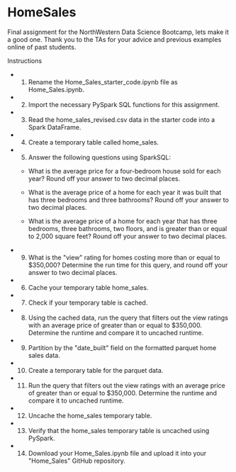 # HomeSales

Final assignment for the NorthWestern Data Science Bootcamp, lets make it a good one. Thank you to the TAs for your advice and previous examples online of past students.

Instructions
-   1. Rename the Home_Sales_starter_code.ipynb file as Home_Sales.ipynb.

-   2. Import the necessary PySpark SQL functions for this assignment.

-   3. Read the home_sales_revised.csv data in the starter code into a Spark DataFrame.

-   4. Create a temporary table called home_sales.

-   5. Answer the following questions using SparkSQL:
    - What is the average price for a four-bedroom house sold for each year? Round off your answer to two decimal places.

    - What is the average price of a home for each year it was built that has three bedrooms and three bathrooms? Round off your answer to two decimal places.

    - What is the average price of a home for each year that has three bedrooms, three bathrooms, two floors, and is greater than or equal to 2,000 square feet? Round off your answer to two decimal places.

-   9. What is the "view" rating for homes costing more than or equal to $350,000? Determine the run time for this query, and round off your answer to two decimal places.

-   6. Cache your temporary table home_sales.

-   7. Check if your temporary table is cached.

-   8. Using the cached data, run the query that filters out the view ratings with an average price of greater than or equal to $350,000. Determine the runtime and compare it to uncached runtime.

-   9. Partition by the "date_built" field on the formatted parquet home sales data.

-   10. Create a temporary table for the parquet data.

-   11. Run the query that filters out the view ratings with an average price of greater than or equal to $350,000. Determine the runtime and compare it to uncached runtime.

-   12. Uncache the home_sales temporary table.

-   13. Verify that the home_sales temporary table is uncached using PySpark.

-   14. Download your Home_Sales.ipynb file and upload it into your "Home_Sales" GitHub repository.